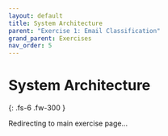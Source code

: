 ```yaml
---
layout: default
title: System Architecture
parent: "Exercise 1: Email Classification"
grand_parent: Exercises
nav_order: 5
---
```


# System Architecture

{: .fs-6 .fw-300 }

Redirecting to main exercise page...

<script>
  window.location.href = '/automation-exercises/exercises/01-email-classification/#system-architecture';
</script>
